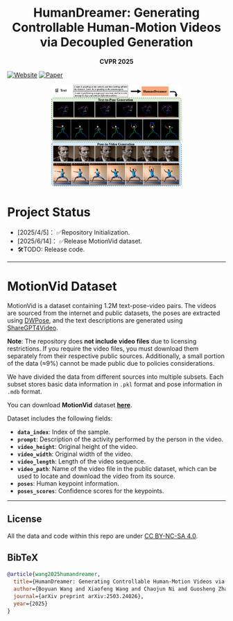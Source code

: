 <div align="center">   
  
# HumanDreamer: Generating Controllable Human-Motion Videos via Decoupled Generation  
**CVPR 2025**

</div>

<!-- [Project Page](https://humandreamer.github.io/)  | [Paper](https://arxiv.org/abs/2503.24026)  -->
[![Website](https://img.shields.io/badge/Project-Website-0073e6)](https://humandreamer.github.io/)
[![Paper](https://img.shields.io/badge/arXiv-PDF-b31b1b)](https://arxiv.org/abs/2503.24026)
<!-- [![License](https://img.shields.io/badge/License-MIT-blue.svg)](https://opensource.org/licenses/MIT) -->


<div align="center">
<img src="./assets/main_demo.png" alt="Teaser Image" width="60%">
</div>

<!-- ## Method Overview

Training pipeline of the proposed *Text-to-Pose* generation. Pose data are encoded in latent space via the Pose VAE, which are then processed by the proposed MotionDiT, where local feature aggregation and global attention are utilized to capture information from the entire pose sequence. Finally, the LAMA loss is calculated via the proposed CLoP, which enhances the training of MotionDiT.

![motiondit](./assets/motiondit.png) -->

<!-- The pipeline of *Pose-to-Video*.

![pose2video](./assets/pose2video.png) -->
# Project Status
- [2025/4/5]： ✅Repository Initialization.
- [2025/6/14]： ✅Release MotionVid dataset.
- 🛠️TODO: Release code.
---

# MotionVid Dataset
MotionVid is a dataset containing 1.2M text-pose-video pairs. The videos are sourced from the internet and public datasets, the poses are extracted using [DWPose](https://github.com/IDEA-Research/DWPose), and the text descriptions are generated using [ShareGPT4Video](https://github.com/ShareGPT4Omni/ShareGPT4Video).

**Note**: The repository does **not include video files** due to licensing restrictions. If you require the video files, you must download them separately from their respective public sources. Additionally, a small portion of the data (≈9%) cannot be made public due to policies considerations.

We have divided the data from different sources into multiple subsets. Each subset stores basic data information in `.pkl` format and pose information in `.mdb` format. 

You can download **MotionVid** dataset [**here**](https://huggingface.co/datasets/chuanshuogushi/MotionVid).


Dataset includes the following fields:

- **`data_index`**: Index of the sample.
- **`prompt`**: Description of the activity performed by the person in the video.
- **`video_height`**: Original height of the video.
- **`video_width`**: Original width of the video.
- **`video_length`**: Length of the video sequence.
- **`video_path`**: Name of the video file in the public dataset, which can be used to locate and download the video from its source.
- **`poses`**: Human keypoint information.
- **`poses_scores`**: Confidence scores for the keypoints.

<!-- ## Usage of Dataset
You can use the `load_dataset` method to load and view the data.
```
dataset = load_dataset('path/to/motionvid/subset0')
print(dataset[0].keys())
``` -->

<!-- # Code Release
## MotionDiT
Under reconstrucion.
### Train
### Inference
## PoseVAE
## CLoP -->
---

<!-- ## Installation
****
### Requirements

- Python 3.9+
- PyTorch 2.x
- CUDA-capable GPU
- Other dependencies listed in `requirements.txt` -->

<!-- ### Setup

```bash
# Clone the repo
git clone https://github.com/yourname/humandreamer.git 
cd humandreamer

# Install dependencies
pip install -r requirements.txt

# (Optional) Setup virtual environment
python -m venv venv && source venv/bin/activate


--- -->

## License
All the data and code within this repo are under [CC BY-NC-SA 4.0](https://creativecommons.org/licenses/by-nc-sa/4.0/).

## BibTeX

```bibtex
@article{wang2025humandreamer,
  title={HumanDreamer: Generating Controllable Human-Motion Videos via Decoupled Generation}, 
  author={Boyuan Wang and Xiaofeng Wang and Chaojun Ni and Guosheng Zhao and Zhiqin Yang and Zheng Zhu and Muyang Zhang and Yukun Zhou and Xinze Chen and Guan Huang and Lihong Liu and Xingang Wang},
  journal={arXiv preprint arXiv:2503.24026},
  year={2025}
}